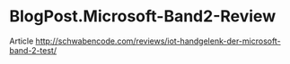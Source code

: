 # BlogPost.Microsoft-Band2-Review
Article http://schwabencode.com/reviews/iot-handgelenk-der-microsoft-band-2-test/
